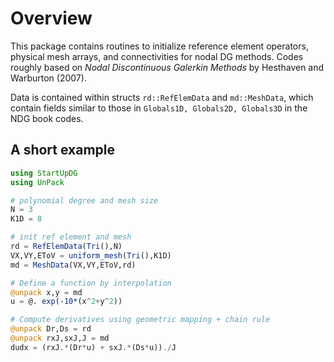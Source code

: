 # Overview

This package contains routines to initialize reference element operators, physical mesh arrays, and connectivities for nodal DG methods. Codes roughly based on *Nodal Discontinuous Galerkin Methods* by Hesthaven and Warburton (2007).

Data is contained within structs `rd::RefElemData` and `md::MeshData`, which contain fields similar to those in `Globals1D, Globals2D, Globals3D` in the NDG book codes.

## A short example

```julia
using StartUpDG
using UnPack

# polynomial degree and mesh size
N = 3
K1D = 8

# init ref element and mesh
rd = RefElemData(Tri(),N)
VX,VY,EToV = uniform_mesh(Tri(),K1D)
md = MeshData(VX,VY,EToV,rd)

# Define a function by interpolation
@unpack x,y = md
u = @. exp(-10*(x^2+y^2))

# Compute derivatives using geometric mapping + chain rule
@unpack Dr,Ds = rd
@unpack rxJ,sxJ,J = md
dudx = (rxJ.*(Dr*u) + sxJ.*(Ds*u))./J
```
